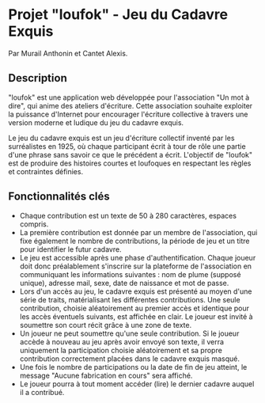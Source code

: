 # Projet "loufok" - Jeu du Cadavre Exquis

Par Murail Anthonin et Cantet Alexis.

## Description

"loufok" est une application web développée pour l'association "Un mot à dire", qui anime des ateliers d'écriture. Cette association souhaite exploiter la puissance d'Internet pour encourager l'écriture collective à travers une version moderne et ludique du jeu du cadavre exquis.

Le jeu du cadavre exquis est un jeu d'écriture collectif inventé par les surréalistes en 1925, où chaque participant écrit à tour de rôle une partie d'une phrase sans savoir ce que le précédent a écrit. L'objectif de "loufok" est de produire des histoires courtes et loufoques en respectant les règles et contraintes définies.

## Fonctionnalités clés

- Chaque contribution est un texte de 50 à 280 caractères, espaces compris.
- La première contribution est donnée par un membre de l'association, qui fixe également le nombre de contributions, la période de jeu et un titre pour identifier le futur cadavre.
- Le jeu est accessible après une phase d'authentification. Chaque joueur doit donc préalablement s'inscrire sur la plateforme de l'association en communiquant les informations suivantes : nom de plume (supposé unique), adresse mail, sexe, date de naissance et mot de passe.
- Lors d'un accès au jeu, le cadavre exquis est présenté au moyen d'une série de traits, matérialisant les différentes contributions. Une seule contribution, choisie aléatoirement au premier accès et identique pour les accès éventuels suivants, est affichée en clair. Le joueur est invité à soumettre son court récit grâce à une zone de texte.
- Un joueur ne peut soumettre qu'une seule contribution. Si le joueur accède à nouveau au jeu après avoir envoyé son texte, il verra uniquement la participation choisie aléatoirement et sa propre contribution correctement placées dans le cadavre exquis masqué.
- Une fois le nombre de participations ou la date de fin de jeu atteint, le message "Aucune fabrication en cours" sera affiché.
- Le joueur pourra à tout moment accéder (lire) le dernier cadavre auquel il a contribué.
